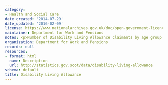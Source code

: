 ```yaml
---
category:
- Health and Social Care
date_created: '2014-07-29'
date_updated: '2016-02-09'
license: https://www.nationalarchives.gov.uk/doc/open-government-licence/version/3/
maintainer: Department for Work and Pensions
notes: <p>Number of Disability Living Allowance claimants by age group and gender.</p>
organization: Department for Work and Pensions
records: null
resources:
- format: html
  name: Description
  url: http://statistics.gov.scot/data/disability-living-allowance
schema: default
title: Disability Living Allowance
---
```

